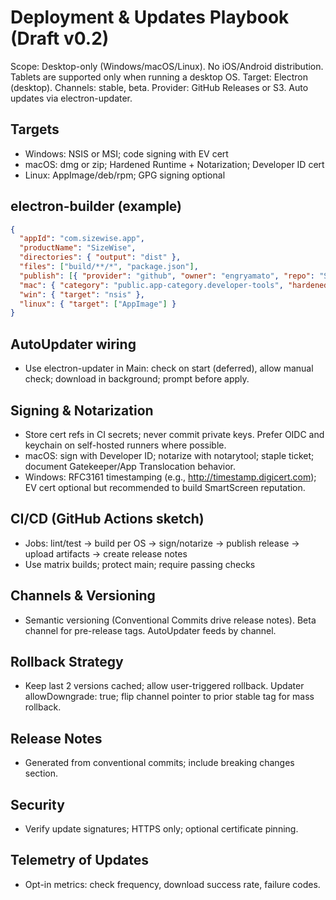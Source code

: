 # Deployment & Updates Playbook (Draft v0.2)

Scope: Desktop-only (Windows/macOS/Linux). No iOS/Android distribution. Tablets are supported only when running a desktop OS.
Target: Electron (desktop). Channels: stable, beta. Provider: GitHub Releases or S3. Auto updates via electron-updater.

## Targets
- Windows: NSIS or MSI; code signing with EV cert
- macOS: dmg or zip; Hardened Runtime + Notarization; Developer ID cert
- Linux: AppImage/deb/rpm; GPG signing optional

## electron-builder (example)
```json
{
  "appId": "com.sizewise.app",
  "productName": "SizeWise",
  "directories": { "output": "dist" },
  "files": ["build/**/*", "package.json"],
  "publish": [{ "provider": "github", "owner": "engryamato", "repo": "SizeWise_Offline_First" }],
  "mac": { "category": "public.app-category.developer-tools", "hardenedRuntime": true, "entitlements": "entitlements.mac.plist" },
  "win": { "target": "nsis" },
  "linux": { "target": ["AppImage"] }
}
```

## AutoUpdater wiring
- Use electron-updater in Main: check on start (deferred), allow manual check; download in background; prompt before apply.

## Signing & Notarization
- Store cert refs in CI secrets; never commit private keys. Prefer OIDC and keychain on self-hosted runners where possible.
- macOS: sign with Developer ID; notarize with notarytool; staple ticket; document Gatekeeper/App Translocation behavior.
- Windows: RFC3161 timestamping (e.g., http://timestamp.digicert.com); EV cert optional but recommended to build SmartScreen reputation.

## CI/CD (GitHub Actions sketch)
- Jobs: lint/test → build per OS → sign/notarize → publish release → upload artifacts → create release notes
- Use matrix builds; protect main; require passing checks

## Channels & Versioning
- Semantic versioning (Conventional Commits drive release notes). Beta channel for pre-release tags. AutoUpdater feeds by channel.

## Rollback Strategy
- Keep last 2 versions cached; allow user-triggered rollback. Updater allowDowngrade: true; flip channel pointer to prior stable tag for mass rollback.

## Release Notes
- Generated from conventional commits; include breaking changes section.

## Security
- Verify update signatures; HTTPS only; optional certificate pinning.

## Telemetry of Updates
- Opt-in metrics: check frequency, download success rate, failure codes.


